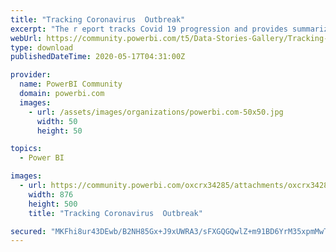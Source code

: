 ```yaml
---
title: "Tracking Coronavirus  Outbreak"
excerpt: "The r eport tracks Covid 19 progression and provides summarized view of Corona Outbreak across nations with an option to drill through specific"
webUrl: https://community.powerbi.com/t5/Data-Stories-Gallery/Tracking-Coronavirus-Outbreak/m-p/1093073
type: download
publishedDateTime: 2020-05-17T04:31:00Z

provider:
  name: PowerBI Community
  domain: powerbi.com
  images:
    - url: /assets/images/organizations/powerbi.com-50x50.jpg
      width: 50
      height: 50

topics:
  - Power BI

images:
  - url: https://community.powerbi.com/oxcrx34285/attachments/oxcrx34285/DataStoriesGallery/3958/1/Thumbnail.PNG
    width: 876
    height: 500
    title: "Tracking Coronavirus  Outbreak"

secured: "MKFhi8ur43DEwb/B2NH85Gx+J9xUWRA3/sFXGQGQwlZ+m91BD6YrM35xpmMwThglcadiWOyOBhdvVKaKLIMhtrsiq/hpeK+3U94aJu6st2oJhd6nuIcukTXwUV1cJ6/VAZWF+kIyc7yf2ZUMw0LBTcCfOb4gDI33vr8NY9iv081xwRFa/10knqW4jiLBscX0YVENRRNRqrdV6pkop6nVQ68jcgt+1obzk74mgJ7vee8r1yQW2ND6C0c1m39WFLy+gpIAiSxxz1R3vrOyK/BwaNQPph4DW1XZL/dKrZxs18wHABxgHbBxJaj2DtqxSAwDda992ixSRZbb0966TSpVq09wJOupiU1WK+F9VX5hCiGm67kTfUPzixSqZe9VmRT/;1SulcbZFFnPZ3bxavJI3qg=="
---
```


